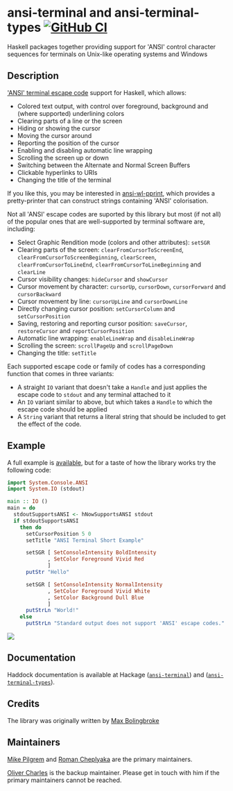 ansi-terminal and ansi-terminal-types [![GitHub CI](https://github.com/UnkindPartition/ansi-terminal/workflows/CI/badge.svg)](https://github.com/UnkindPartition/ansi-terminal/actions)
=====================================

Haskell packages together providing support for 'ANSI' control character
sequences for terminals on Unix-like operating systems and Windows

Description
-----------

['ANSI' terminal escape code](http://en.wikipedia.org/wiki/ANSI_escape_sequences)
support for Haskell, which allows:
-   Colored text output, with control over foreground, background and (where
    supported) underlining colors
-   Clearing parts of a line or the screen
-   Hiding or showing the cursor
-   Moving the cursor around
-   Reporting the position of the cursor
-   Enabling and disabling automatic line wrapping
-   Scrolling the screen up or down
-   Switching between the Alternate and Normal Screen Buffers
-   Clickable hyperlinks to URIs
-   Changing the title of the terminal

If you like this, you may be interested in
[ansi-wl-pprint](http://github.com/batterseapower/ansi-wl-pprint), which
provides a pretty-printer that can construct strings containing 'ANSI'
colorisation.

Not all 'ANSI' escape codes are suported by this library but most (if not
all) of the popular ones that are well-supported by terminal software are,
including:
-   Select Graphic Rendition mode (colors and other attributes): `setSGR`
-   Clearing parts of the screen: `clearFromCursorToScreenEnd`,
    `clearFromCursorToScreenBeginning`, `clearScreen`,
    `clearFromCursorToLineEnd`, `clearFromCursorToLineBeginning` and
    `clearLine`
-   Cursor visibility changes: `hideCursor` and `showCursor`
-   Cursor movement by character: `cursorUp`, `cursorDown`, `cursorForward` and
    `cursorBackward`
-   Cursor movement by line: `cursorUpLine` and `cursorDownLine`
-   Directly changing cursor position: `setCursorColumn` and `setCursorPosition`
-   Saving, restoring and reporting cursor position: `saveCursor`,
    `restoreCursor` and `reportCursorPosition`
-   Automatic line wrapping: `enableLineWrap` and `disableLineWrap`
-   Scrolling the screen: `scrollPageUp` and `scrollPageDown`
-   Changing the title: `setTitle`

Each supported escape code or family of codes has a corresponding
function that comes in three variants:

-   A straight `IO` variant that doesn't take a `Handle` and just applies the
    escape code to `stdout` and any terminal attached to it
-   An `IO` variant similar to above, but which takes a `Handle` to which the
    escape code should be applied
-   A `String` variant that returns a literal string that should be
    included to get the effect of the code.

Example
-------

A full example is
[available](https://github.com/UnkindPartition/ansi-terminal/blob/master/ansi-terminal/app/Example.hs),
but for a taste of how the library works try the following code:

``` haskell
import System.Console.ANSI
import System.IO (stdout)

main :: IO ()
main = do
  stdoutSupportsANSI <- hNowSupportsANSI stdout
  if stdoutSupportsANSI
    then do
      setCursorPosition 5 0
      setTitle "ANSI Terminal Short Example"

      setSGR [ SetConsoleIntensity BoldIntensity
             , SetColor Foreground Vivid Red
             ]
      putStr "Hello"

      setSGR [ SetConsoleIntensity NormalIntensity
             , SetColor Foreground Vivid White
             , SetColor Background Dull Blue
             ]
      putStrLn "World!"
    else
      putStrLn "Standard output does not support 'ANSI' escape codes."
```

![](https://raw.githubusercontent.com/feuerbach/ansi-terminal/master/example.png)

Documentation
-------------

Haddock documentation is available at Hackage
([`ansi-terminal`](http://hackage.haskell.org/packages/archive/ansi-terminal/latest/doc/html/System-Console-ANSI.html))
and
([`ansi-terminal-types`](http://hackage.haskell.org/packages/archive/ansi-terminal-types/latest/doc/html/System-Console-ANSI-Types.html)).

Credits
-------

The library was originally written by [Max Bolingbroke](https://github.com/batterseapower)

Maintainers
-----------

[Mike Pilgrem](https://github.com/mpilgrem) and [Roman Cheplyaka](https://github.com/UnkindPartition) are the primary maintainers.

[Oliver Charles](https://github.com/ocharles) is the backup maintainer. Please
get in touch with him if the primary maintainers cannot be reached.
